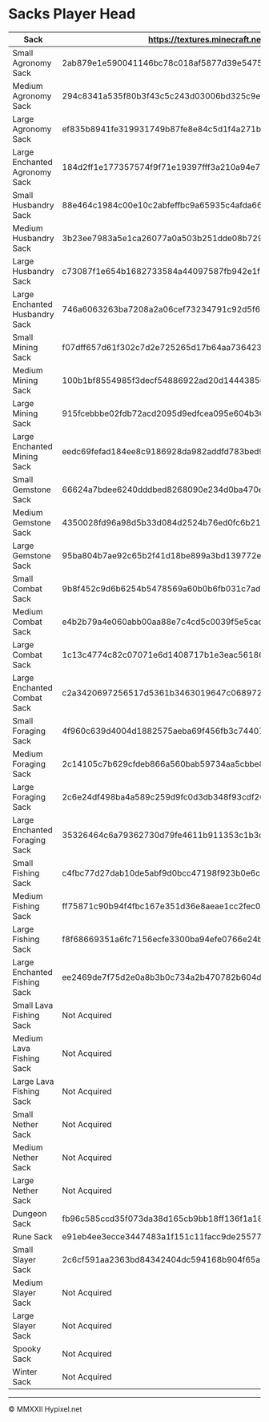 # Sacks Player Head
| Sack                           | https://textures.minecraft.net/texture/                          |
| ------------------------------ | ---------------------------------------------------------------- |
| Small Agronomy Sack            | 2ab879e1e590041146bc78c018af5877d39e5475eb7db368fcaf2acda373833d |
| Medium Agronomy Sack           | 294c8341a535f80b3f43c5c243d03006bd325c9e96ff3ab957ccc37062830ac6 |
| Large Agronomy Sack            | ef835b8941fe319931749b87fe8e84c5d1f4a271b5fbce5e700a60004d881f79 |
| Large Enchanted Agronomy Sack  | 184d2ff1e177357574f9f71e19397fff3a210a94e78c0d2a4360cc5df1eb807b |
| Small Husbandry Sack           | 88e464c1984c00e10c2abfeffbc9a65935c4afda66261b53d6f366ef2042e820 |
| Medium Husbandry Sack          | 3b23ee7983a5e1ca26077a0a503b251dde08b72932fad4cfe2f20efb181a3b2e |
| Large Husbandry Sack           | c73087f1e654b1682733584a44097587fb942e1f343aae8307bd7dac84e843ab |
| Large Enchanted Husbandry Sack | 746a6063263ba7208a2a06cef73234791c92d5f67080a365508b02483eefaf9a |
| Small Mining Sack              | f07dff657d61f302c7d2e725265d17b64aa73642391964fb48fc15be950831d8 |
| Medium Mining Sack             | 100b1bf8554985f3decf54886922ad20d144438564ef7a5b52ced71bc9dd04bb |
| Large Mining Sack              | 915fcebbbe02fdb72acd2095d9edfcea095e604b3682db88963b5b83b2939b67 |
| Large Enchanted Mining Sack    | eedc69fefad184ee8c9186928da982addfd783bed98d95083408bf419e0cccd0 |
| Small Gemstone Sack            | 66624a7bdee6240dddbed8268090e234d0ba470ea896e8929f4efb213f226944 |
| Medium Gemstone Sack           | 4350028fd96a98d5b33d084d2524b76ed0fc6b21ccc40064a6d2e7bf9971860e |
| Large Gemstone Sack            | 95ba804b7ae92c65b2f41d18be899a3bd139772e3e3c81c2fc8addbb27536952 |
| Small Combat Sack              | 9b8f452c9d6b6254b5478569a60b0b6fb031c7ad2f06ea3dacf2ce874ca7083  |
| Medium Combat Sack             | e4b2b79a4e060abb00aa88e7c4cd5c0039f5e5cad2d45c1cff5676cb83a1815e |
| Large Combat Sack              | 1c13c4774c82c07071e6d1408717b1e3eac56186042a5803fc174452e32a254a |
| Large Enchanted Combat Sack    | c2a3420697256517d5361b3463019647c0689725b3489f9dd24a22ddd40bd41f |
| Small Foraging Sack            | 4f960c639d4004d1882575aeba69f456fb3c744077935714947e19c1306d2733 |
| Medium Foraging Sack           | 2c14105c7b629cfdeb866a560bab59734aa5cbbe880ed9f50f9044c42afd599d |
| Large Foraging Sack            | 2c6e24df498ba4a589c259d9fc0d3db348f93cdf26a5fe461571c1da706efaf3 |
| Large Enchanted Foraging Sack  | 35326464c6a79362730d79fe4611b911353c1b3c5144177773591357f1cd5ca1 |
| Small Fishing Sack             | c4fbc77d27dab10de5abf9d0bcc47198f923b0e6c179a3c3983e77f12f7c033e |
| Medium Fishing Sack            | ff75871c90b94f4fbc167e351d36e8aeae1cc2fec03b16629007f74c989de648 |
| Large Fishing Sack             | f8f68669351a6fc7156ecfe3300ba94efe0766e24bed8785cf64a9f95435134b |
| Large Enchanted Fishing Sack   | ee2469de7f75d2e0a8b3b0c734a2b470782b604d1feb0172b4a72a77cb5bbda2 |
| Small Lava Fishing Sack        | Not Acquired                                                     |
| Medium Lava Fishing Sack       | Not Acquired                                                     |
| Large Lava Fishing Sack        | Not Acquired                                                     |
| Small Nether Sack              | Not Acquired                                                     |
| Medium Nether Sack             | Not Acquired                                                     |
| Large Nether Sack              | Not Acquired                                                     |
| Dungeon Sack                   | fb96c585ccd35f073da38d165cb9bb18ff136f1a184eee3f44725354640ebbd4 |
| Rune Sack                      | e91eb4ee3ecce3447483a1f151c11facc9de25577ab7b51fbf3d9c2b2a4b69fc |
| Small Slayer Sack              | 2c6cf591aa2363bd84342404dc594168b904f65a1e25f8be658b91b567629dad |
| Medium Slayer Sack             | Not Acquired                                                     |
| Large Slayer Sack              | Not Acquired                                                     |
| Spooky Sack                    | Not Acquired                                                     |
| Winter Sack                    | Not Acquired                                                     |
<hr>

&copy; MMXXII Hypixel.net